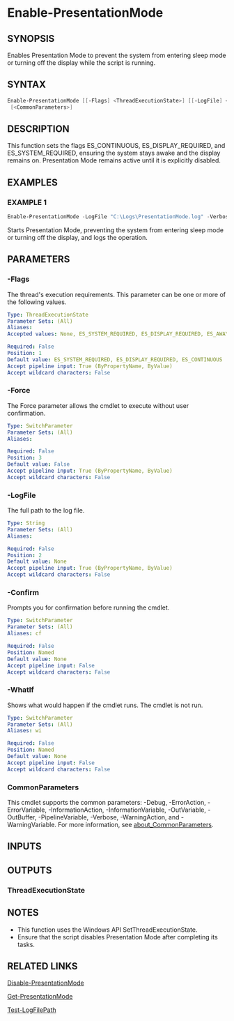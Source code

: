 ﻿---
external help file: Missel.PowerShell.PresentationMode-help.xml
Module Name: Missel.PowerShell.PresentationMode
online version: 1.0.0.0
schema: 2.0.0
---

# Enable-PresentationMode

## SYNOPSIS

Enables Presentation Mode to prevent the system from entering sleep mode or turning off the display while the script is running.

## SYNTAX

```powershell
Enable-PresentationMode [[-Flags] <ThreadExecutionState>] [[-LogFile] <String>] [-Force] [-WhatIf] [-Confirm]
 [<CommonParameters>]
```

## DESCRIPTION

This function sets the flags ES_CONTINUOUS, ES_DISPLAY_REQUIRED, and ES_SYSTEM_REQUIRED, ensuring the system stays awake and the display remains on.
Presentation Mode remains active until it is explicitly disabled.

## EXAMPLES

### EXAMPLE 1

```powershell
Enable-PresentationMode -LogFile "C:\Logs\PresentationMode.log" -Verbose
```

Starts Presentation Mode, preventing the system from entering sleep mode or turning off the display, and logs the operation.

## PARAMETERS

### -Flags

The thread's execution requirements. This parameter can be one or more of the following values.

```yaml
Type: ThreadExecutionState
Parameter Sets: (All)
Aliases:
Accepted values: None, ES_SYSTEM_REQUIRED, ES_DISPLAY_REQUIRED, ES_AWAYMODE_REQUIRED, ES_CONTINUOUS

Required: False
Position: 1
Default value: ES_SYSTEM_REQUIRED, ES_DISPLAY_REQUIRED, ES_CONTINUOUS
Accept pipeline input: True (ByPropertyName, ByValue)
Accept wildcard characters: False
```

### -Force

The Force parameter allows the cmdlet to execute without user confirmation.

```yaml
Type: SwitchParameter
Parameter Sets: (All)
Aliases:

Required: False
Position: 3
Default value: False
Accept pipeline input: True (ByPropertyName, ByValue)
Accept wildcard characters: False
```

### -LogFile

The full path to the log file.

```yaml
Type: String
Parameter Sets: (All)
Aliases:

Required: False
Position: 2
Default value: None
Accept pipeline input: True (ByPropertyName, ByValue)
Accept wildcard characters: False
```

### -Confirm

Prompts you for confirmation before running the cmdlet.

```yaml
Type: SwitchParameter
Parameter Sets: (All)
Aliases: cf

Required: False
Position: Named
Default value: None
Accept pipeline input: False
Accept wildcard characters: False
```

### -WhatIf

Shows what would happen if the cmdlet runs.
The cmdlet is not run.

```yaml
Type: SwitchParameter
Parameter Sets: (All)
Aliases: wi

Required: False
Position: Named
Default value: None
Accept pipeline input: False
Accept wildcard characters: False
```

### CommonParameters

This cmdlet supports the common parameters: -Debug, -ErrorAction, -ErrorVariable, -InformationAction, -InformationVariable, -OutVariable, -OutBuffer, -PipelineVariable, -Verbose, -WarningAction, and -WarningVariable. For more information, see [about_CommonParameters](http://go.microsoft.com/fwlink/?LinkID=113216).

## INPUTS

## OUTPUTS

### ThreadExecutionState

## NOTES

- This function uses the Windows API SetThreadExecutionState.
- Ensure that the script disables Presentation Mode after completing its tasks.

## RELATED LINKS

[Disable-PresentationMode](Disable-PresentationMode.md)

[Get-PresentationMode](Get-PresentationMode.md)

[Test-LogFilePath](Test-LogFilePath.md)
